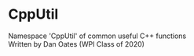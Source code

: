 # CppUtil
Namespace 'CppUtil' of common useful C++ functions  
Written by Dan Oates (WPI Class of 2020)